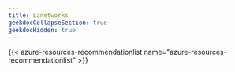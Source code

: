 ```yaml
---
title: L3networks
geekdocCollapseSection: true
geekdocHidden: true
---
```


{{< azure-resources-recommendationlist name="azure-resources-recommendationlist" >}}
